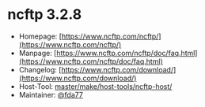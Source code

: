 # ncftp 3.2.8
 - Homepage: [https://www.ncftp.com/ncftp/](https://www.ncftp.com/ncftp/)
 - Manpage: [https://www.ncftp.com/ncftp/doc/faq.html](https://www.ncftp.com/ncftp/doc/faq.html)
 - Changelog: [https://www.ncftp.com/download/](https://www.ncftp.com/download/)
 - Host-Tool: [master/make/host-tools/ncftp-host/](https://github.com/Freetz-NG/freetz-ng/tree/master/make/host-tools/ncftp-host/)
 - Maintainer: [@fda77](https://github.com/fda77)

